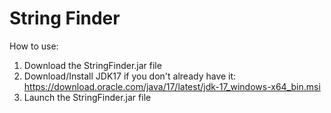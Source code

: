# String Finder

How to use:

1) Download the StringFinder.jar file
2) Download/Install JDK17 if you don't already have it: https://download.oracle.com/java/17/latest/jdk-17_windows-x64_bin.msi
3) Launch the StringFinder.jar file
